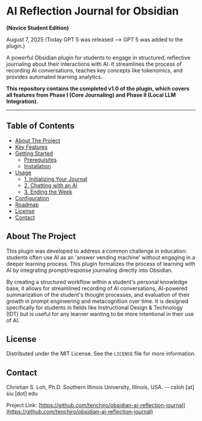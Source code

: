 # AI Reflection Journal for Obsidian
**(Novice Student Edition)**

August 7, 2025 (Today GPT 5 was released --> GPT 5 was added to the plugin.)
<!-- ACTION: Create a GIF showing the core workflow: 1. Initializing a note, 2. Adding a chat entry, 3. Ending the week and showing the analytics. Then, replace this comment with the markdown for the GIF. -->
<!-- Example: ![Plugin Demo GIF](https://raw.githubusercontent.com/your-username/obsidian-ai-reflection-journal/main/docs/plugin-demo.gif) -->

A powerful Obsidian plugin for students to engage in structured, reflective journaling about their interactions with AI. It streamlines the process of recording AI conversations, teaches key concepts like tokenomics, and provides automated learning analytics.

**This repository contains the completed v1.0 of the plugin, which covers all features from Phase I (Core Journaling) and Phase II (Local LLM Integration).**

---

## Table of Contents

- [About The Project](#about-the-project)
- [Key Features](#key-features)
- [Getting Started](#getting-started)
  - [Prerequisites](#prerequisites)
  - [Installation](#installation)
- [Usage](#usage)
  - [1. Initializing Your Journal](#1-initializing-your-journal)
  - [2. Chatting with an AI](#2-chatting-with-an-ai)
  - [3. Ending the Week](#3-ending-the-week)
- [Configuration](#configuration)
- [Roadmap](#roadmap)
- [License](#license)
- [Contact](#contact)

## About The Project

This plugin was developed to address a common challenge in education: students often use AI as an 'answer vending machine' without engaging in a deeper learning process. This plugin formalizes the process of learning with AI by integrating prompt/response journaling directly into Obsidian.

By creating a structured workflow within a student's personal knowledge base, it allows for streamlined recording of AI conversations, AI-powered summarization of the student's thought processes, and evaluation of their growth in prompt engineering and metacognition over time. It is designed specifically for students in fields like Instructional Design & Technology (IDT) but is useful for any learner wanting to be more intentional in their use of AI.

<!-- ACTION: Add a screenshot of the main chat interface here. -->
<!-- Example: ![Screenshot of Chat Modal](https://raw.githubusercontent.com/your-username/obsidian-ai-reflection-journal/main/docs/chat-modal.png) -->


## License

Distributed under the MIT License. See the `LICENSE` file for more information.

## Contact

Christian S. Loh, Ph.D. Southern Illinois University, Illinois, USA. -- csloh [at] siu [dot] edu
<!-- [@YourTwitterHandle](https://twitter.com/YourTwitterHandle) – you@example.com -->

Project Link: [https://github.com/tenchiro/obsidian-ai-reflection-journal](https://github.com/tenchiro/obsidian-ai-reflection-journal)

<!-- ## Funding URL

You can include funding URLs where people who use your plugin can financially support it.

The simple way is to set the `fundingUrl` field to your link in your `manifest.json` file:

```json
{
    "fundingUrl": "https://buymeacoffee.com"
}
```

If you have multiple URLs, you can also do:

```json
{
    "fundingUrl": {
        "Buy Me a Coffee": "https://buymeacoffee.com",
        "GitHub Sponsor": "https://github.com/sponsors",
        "Patreon": "https://www.patreon.com/"
    }
}
```

-->
